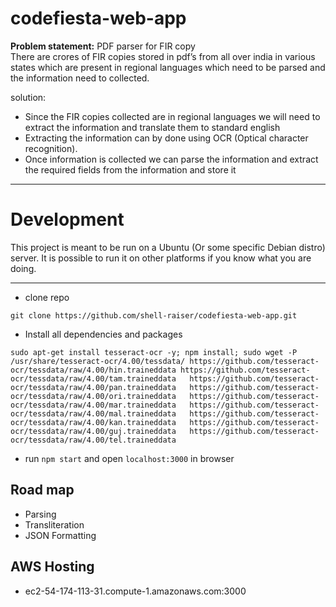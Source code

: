 # codefiesta-web-app
**Problem statement:** PDF parser for FIR copy <br>
There are crores of FIR copies  stored in pdf’s from all over india in various states which are present in regional languages which need to be parsed and the information need to collected.

solution:<br>
* Since the FIR copies collected are in regional languages we will need to extract the information and translate them to standard english 
* Extracting the information can by done using OCR (Optical character recognition). 
* Once information is collected we can parse the information and extract the required fields from the information and store it  

---

# Development
This project is meant to be run on a Ubuntu (Or some specific Debian distro) server. It is possible to run it on other platforms if you know what you are doing.
<br>

---
- clone repo <br>
```
git clone https://github.com/shell-raiser/codefiesta-web-app.git
```

- Install all dependencies and packages
```
sudo apt-get install tesseract-ocr -y; npm install; sudo wget -P /usr/share/tesseract-ocr/4.00/tessdata/ https://github.com/tesseract-ocr/tessdata/raw/4.00/hin.traineddata https://github.com/tesseract-ocr/tessdata/raw/4.00/tam.traineddata   https://github.com/tesseract-ocr/tessdata/raw/4.00/pan.traineddata   https://github.com/tesseract-ocr/tessdata/raw/4.00/ori.traineddata   https://github.com/tesseract-ocr/tessdata/raw/4.00/mar.traineddata   https://github.com/tesseract-ocr/tessdata/raw/4.00/mal.traineddata   https://github.com/tesseract-ocr/tessdata/raw/4.00/kan.traineddata   https://github.com/tesseract-ocr/tessdata/raw/4.00/guj.traineddata   https://github.com/tesseract-ocr/tessdata/raw/4.00/tel.traineddata
```

- run `npm start` and open ```localhost:3000``` in browser

## Road map
- Parsing
- Transliteration
- JSON Formatting 

## AWS Hosting 
- ec2-54-174-113-31.compute-1.amazonaws.com:3000